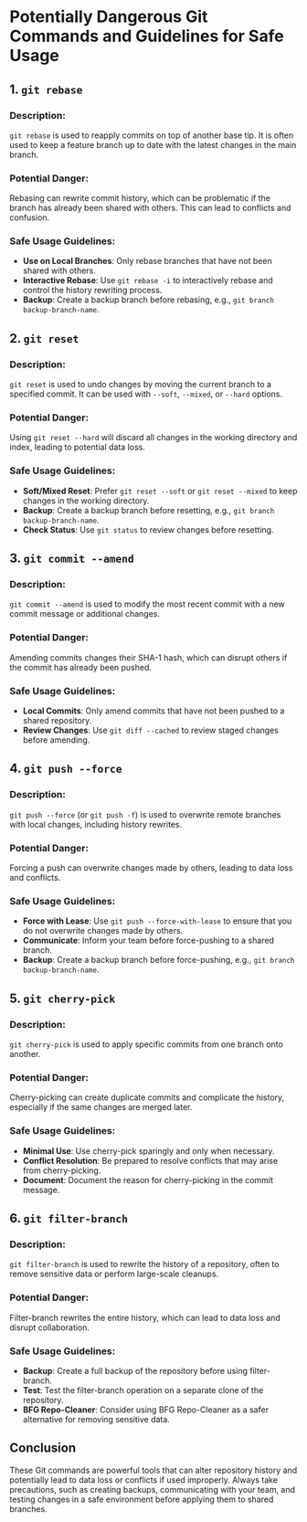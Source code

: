 # Potentially Dangerous Git Commands and Guidelines for Safe Usage

## 1. `git rebase`
### Description:
`git rebase` is used to reapply commits on top of another base tip. It is often used to keep a feature branch up to date with the latest changes in the main branch.

### Potential Danger:
Rebasing can rewrite commit history, which can be problematic if the branch has already been shared with others. This can lead to conflicts and confusion.

### Safe Usage Guidelines:
- **Use on Local Branches**: Only rebase branches that have not been shared with others.
- **Interactive Rebase**: Use `git rebase -i` to interactively rebase and control the history rewriting process.
- **Backup**: Create a backup branch before rebasing, e.g., `git branch backup-branch-name`.

## 2. `git reset`
### Description:
`git reset` is used to undo changes by moving the current branch to a specified commit. It can be used with `--soft`, `--mixed`, or `--hard` options.

### Potential Danger:
Using `git reset --hard` will discard all changes in the working directory and index, leading to potential data loss.

### Safe Usage Guidelines:
- **Soft/Mixed Reset**: Prefer `git reset --soft` or `git reset --mixed` to keep changes in the working directory.
- **Backup**: Create a backup branch before resetting, e.g., `git branch backup-branch-name`.
- **Check Status**: Use `git status` to review changes before resetting.

## 3. `git commit --amend`
### Description:
`git commit --amend` is used to modify the most recent commit with a new commit message or additional changes.

### Potential Danger:
Amending commits changes their SHA-1 hash, which can disrupt others if the commit has already been pushed.

### Safe Usage Guidelines:
- **Local Commits**: Only amend commits that have not been pushed to a shared repository.
- **Review Changes**: Use `git diff --cached` to review staged changes before amending.

## 4. `git push --force`
### Description:
`git push --force` (or `git push -f`) is used to overwrite remote branches with local changes, including history rewrites.

### Potential Danger:
Forcing a push can overwrite changes made by others, leading to data loss and conflicts.

### Safe Usage Guidelines:
- **Force with Lease**: Use `git push --force-with-lease` to ensure that you do not overwrite changes made by others.
- **Communicate**: Inform your team before force-pushing to a shared branch.
- **Backup**: Create a backup branch before force-pushing, e.g., `git branch backup-branch-name`.

## 5. `git cherry-pick`
### Description:
`git cherry-pick` is used to apply specific commits from one branch onto another.

### Potential Danger:
Cherry-picking can create duplicate commits and complicate the history, especially if the same changes are merged later.

### Safe Usage Guidelines:
- **Minimal Use**: Use cherry-pick sparingly and only when necessary.
- **Conflict Resolution**: Be prepared to resolve conflicts that may arise from cherry-picking.
- **Document**: Document the reason for cherry-picking in the commit message.

## 6. `git filter-branch`
### Description:
`git filter-branch` is used to rewrite the history of a repository, often to remove sensitive data or perform large-scale cleanups.

### Potential Danger:
Filter-branch rewrites the entire history, which can lead to data loss and disrupt collaboration.

### Safe Usage Guidelines:
- **Backup**: Create a full backup of the repository before using filter-branch.
- **Test**: Test the filter-branch operation on a separate clone of the repository.
- **BFG Repo-Cleaner**: Consider using BFG Repo-Cleaner as a safer alternative for removing sensitive data.

## Conclusion
These Git commands are powerful tools that can alter repository history and potentially lead to data loss or conflicts if used improperly. Always take precautions, such as creating backups, communicating with your team, and testing changes in a safe environment before applying them to shared branches.
